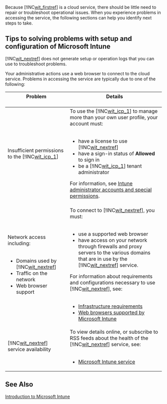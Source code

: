 Because [!INC[wit_firstref](../Token/wit_firstref_md.md)] is a cloud service, there should be little need to repair or troubleshoot operational issues. When you experience problems in accessing the service, the following sections can help you identify next steps to take.

## <a name="BKMK_ResolveSetupProblems"></a>Tips to solving problems with setup and configuration of Microsoft Intune
[!INC[wit_nextref](../Token/wit_nextref_md.md)] does not generate setup or operation logs that you can use to troubleshoot problems.

Your administrative actions use a web browser to connect to the cloud service. Problems in accessing the service are typically due to one of the following:

|Problem <br /> <br />|Details <br /> <br />|
|-----------|-----------|
|Insufficient permissions to the [!INC[wit_icp_1](../Token/wit_icp_1_md.md)] <br /> <br />|To use the [!INC[wit_icp_1](../Token/wit_icp_1_md.md)] to manage more than your own user profile, your account must: <br /> <br /><ul><li>have a license to use [!INC[wit_nextref](../Token/wit_nextref_md.md)] </li><li>have a sign-in status of **Allowed** to sign in </li><li>be a [!INC[wit_icp_1](../Token/wit_icp_1_md.md)] tenant administrator </li> </ul>For information, see [Intune administrator accounts and special permissions](../Topic/What_to_know_before_setting_up_Microsoft_Intune.md#BKMK_AdminAccounts). <br /> <br />|
|Network access including: <br /> <br /><ul><li>Domains used by [!INC[wit_nextref](../Token/wit_nextref_md.md)] </li><li>Traffic on the network </li><li>Web browser support </li> </ul>|To connect to [!INC[wit_nextref](../Token/wit_nextref_md.md)], you must: <br /> <br /><ul><li>use a supported web browser </li><li>have access on your network through firewalls and proxy servers to the various domains that are in use by the [!INC[wit_nextref](../Token/wit_nextref_md.md)] service. </li> </ul>For information about requirements and configurations necessary to use [!INC[wit_nextref](../Token/wit_nextref_md.md)], see: <br /> <br /><ul><li>[Infrastructure requirements](../Topic/Network_infrastructure_requirements_for_Microsoft_Intune.md#BKMK_InfrastructureReqs) </li><li>[Web browsers supported by Microsoft Intune](../Topic/Network_infrastructure_requirements_for_Microsoft_Intune.md#BKMK_SupportedBrowsers) </li> </ul>|
|[!INC[wit_nextref](../Token/wit_nextref_md.md)] service availability <br /> <br />|To view details online, or subscribe to RSS feeds about the health of the [!INC[wit_nextref](../Token/wit_nextref_md.md)] service, see: <br /> <br /><ul><li>[Microsoft Intune service](http://status.manage.microsoft.com/) </li> </ul>|

## See Also
[Introduction to Microsoft Intune](../Topic/Introduction_to_Microsoft_Intune.md)

